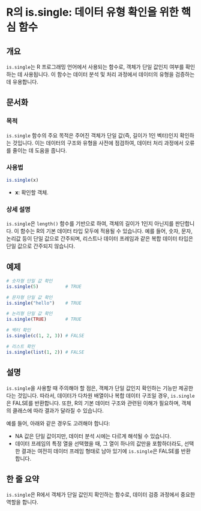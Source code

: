 <!--
Meta Description: # R의 is.single: 데이터 유형 확인을 위한 핵심 함수 ## 개요 `is.single`는 R 프로그래밍 언어에서 사용되는 함수로, 객체가 단일 값인지 여부를 확인하는 데 사용됩니다. 이 함수는 데이터 분석 및 처리 과정에서 데이터의 유형을 검증하는 데 유용합니...
Meta Keywords: single, 데이터, 객체가, 확인하는, true
-->

# R의 is.single: 데이터 유형 확인을 위한 핵심 함수

## 개요
`is.single`는 R 프로그래밍 언어에서 사용되는 함수로, 객체가 단일 값인지 여부를 확인하는 데 사용됩니다. 이 함수는 데이터 분석 및 처리 과정에서 데이터의 유형을 검증하는 데 유용합니다.

## 문서화
### 목적
`is.single` 함수의 주요 목적은 주어진 객체가 단일 값(즉, 길이가 1인 벡터)인지 확인하는 것입니다. 이는 데이터의 구조와 유형을 사전에 점검하여, 데이터 처리 과정에서 오류를 줄이는 데 도움을 줍니다.

### 사용법
```R
is.single(x)
```
- **x**: 확인할 객체.

### 상세 설명
`is.single`은 `length()` 함수를 기반으로 하여, 객체의 길이가 1인지 아닌지를 판단합니다. 이 함수는 R의 기본 데이터 타입 모두에 적용될 수 있습니다. 예를 들어, 숫자, 문자, 논리값 등이 단일 값으로 간주되며, 리스트나 데이터 프레임과 같은 복합 데이터 타입은 단일 값으로 간주되지 않습니다.

## 예제
```R
# 숫자형 단일 값 확인
is.single(5)          # TRUE

# 문자형 단일 값 확인
is.single("hello")    # TRUE

# 논리형 단일 값 확인
is.single(TRUE)       # TRUE

# 벡터 확인
is.single(c(1, 2, 3)) # FALSE

# 리스트 확인
is.single(list(1, 2)) # FALSE
```

## 설명
`is.single`을 사용할 때 주의해야 할 점은, 객체가 단일 값인지 확인하는 기능만 제공한다는 것입니다. 따라서, 데이터가 다차원 배열이나 복합 데이터 구조일 경우, `is.single`은 FALSE를 반환합니다. 또한, R의 기본 데이터 구조와 관련된 이해가 필요하며, 객체의 클래스에 따라 결과가 달라질 수 있습니다.

예를 들어, 아래와 같은 경우도 고려해야 합니다:
- NA 값은 단일 값이지만, 데이터 분석 시에는 다르게 해석될 수 있습니다.
- 데이터 프레임의 특정 열을 선택했을 때, 그 열이 하나의 값만을 포함하더라도, 선택한 결과는 여전히 데이터 프레임 형태로 남아 있기에 `is.single`은 FALSE를 반환합니다.

## 한 줄 요약
`is.single`은 R에서 객체가 단일 값인지 확인하는 함수로, 데이터 검증 과정에서 중요한 역할을 합니다.